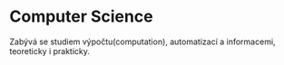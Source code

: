 # Computer Science
Zabývá se studiem výpočtu(computation), automatizací a informacemi, teoreticky i prakticky.
